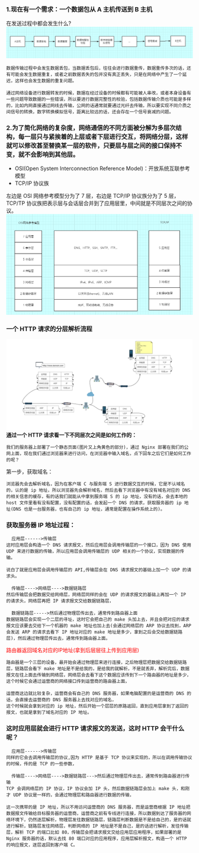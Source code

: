 
### 1.现在有一个需求：一个数据包从 A 主机传送到 B 主机
在发送过程中都会发生什么?
![Alt text](./图3_数据传输过程.png)
```
数据传输过程中会发生数据丢包，当数据丢包后，往往会进行数据重传，数据重传多次的话，还有可能会发生数据重复，或者之前数据丢失的包并没有真正丢失，只是在网络中产生了一个延迟，这样也会发生数据的重复问题。

通过网络设备进行数据转发的时候，数据在经过设备的时候都有可能被人串改，或者本身设备有一些问题导致数据的一些错误，所以要进行数据完整性的校验，包括数据传输介质也可能是多样的，比如内网直接通过网线去传输，公网的话通常就要通过光纤去传输，所以要实现不同介质之间信号的转换，数字转换模拟信号，距离比较远的话，还会存在一个信号衰减的问题。
```
### 2.为了简化网络的复杂度，网络通信的不同方面被分解为多层次结构，每一层只与紧挨着的上层或者下层进行交互，将网络分层，这样就可以修改甚至替换某一层的软件，只要层与层之间的接口保持不变，就不会影响到其他层。
* OSI(Open System Interconnection Reference Model)：开放系统互联参考模型
* TCP/IP 协议族

左边是 OSI 网络参考模型分为了 7 层，右边是 TCP/IP 协议族分为了 5 层，TCP/TP 协议族把表示层与会话层合并到了应用层里，中间就是不同层次之间的协议。
![Alt text](./图4_网络协议分层.png)

### 一个 HTTP 请求的分层解析流程
![Alt text](./图5_HTTP请求的分层解析流程.png)
**通过一个 HTTP 请求看一下不同层次之间是如何工作的：**<br>
```
我们的服务器上部署了一个静态页面(图片又上角黄色的部分)，通过 Nginx 部署在我们的公网上面，现在我们通过浏览器来进行访问，在浏览器中输入域名，点下回车之后它们是如何工作的呢？
```
第一步，获取域名：
```
浏览器先会去解析域名，因为在客户端 C 与服务端 S 进行数据交互的时候，它是不认域名的，认的是 ip 地址，所以浏览器先会解析域名，然后去看下浏览器中有没有域名对应的 DNS 的相关信息的缓存，有的话我们就能从中拿到服务端 S 的 ip 地址，没有的话，会去本地的 host 文件里看有没有配置，没有配置的话，会发起一个 DNS 的请求，获取服务器的 ip 地址(DNS 也是一台服务器，也有自己的 ip 地址，通常是配置在操作系统上的)。
```
### 获取服务器 IP 地址过程：
```
  应用层------>传输层
这时应用层会构造一个 DNS 请求报文，然后应用层会调用传输层的一个接口，因为 DNS 使用 UDP 来进行数据的传输，所以应用层会调用传输层的 UDP 相关的一个协议，实现数据的传输。

说白了就是应用层会调用传输层的 API,传输层会在 DNS 请求报文的基础上加一个 UDP 的请求头。

  传输层---->网络层---->数据链路层
然后传输层会把数据交给网络层，网络层同样的会在 UDP 的请求报文的基础上再加一个 IP 的请求头，网络层再把 IP 请求报文交给数据链路层，

  数据链路层----->然后通过物理层传出去，通常传到路由器上面
数据链路层会实现一个二层的寻址，这时它会把自己的 make 头加上去，并且会把对应的请求报文应该要去交给下一个机器的 make 地址也加上去(会通过网络层的 ARP 协议去找到，ARP 会发送 ARP 的请求去看下 IP 地址对应的 make 地址是多少，拿到之后会交给数据链路层)，然后通过物理层传出去，通常传到路由器上面。
```
<font color='red'>路由器返回域名对应的IP地址(拿到后层层往上传到应用层)</font>
```
路由器是一个三层的设备，最开始会通过物理层来进行连接，之后物理层把数据交给数据链路层，链路层会看下 make 地址是不是给我的，是给我的就解析，不是就丢弃，解析完后，数据报文在往上面去传输到网络层，网络层会去看下这个数据应该传到下一个路由器的地址是多少，这个时候它会通过运营商的网络接口传到运营商的路由器上面，

运营商这边就比较复杂，运营商会有自己的 DNS 服务器，如果电脑配置的是运营商的 DNS 的话，会直接去运营商的 DNS 服务器上去找对应的域名，
这个时候就会拿到对应的 ip 地址，然后开始一个层层的原路返回，直到应用层拿到了返回的报文，也就是拿到了域名对应的 IP 地址。
```

### 这时应用层就会进行 HTTP 请求报文的发送，这时 HTTP 会干什么呢？

```
  应用层------>传输层
同样的它会去调用传输层的协议,因为 HTTP 是基于 TCP 协议来实现的，所以在调用传输协议的时候，传的是 TCP 的一些参数，

  传输层---->网络层---->数据链路层--->然后通过物理层传出去，通常传到路由器进行传输
TCP 会调网络层的 IP 协议，IP 协议会加 IP 头，然后数据链路层会加上 make 头，和刚才 UDP 协议是一样的，会通过物理层和路由器进行数据的传输，

这一次携带的是 IP 地址，所以不用访问运营商的 DNS 服务器，而是运营商根据 IP 地址把数据报文传输给目标服务器的运营商，运营商之前有专线进行连接，所以数据到达了服务器的网络环境下，仍然逐层解析，物理层发往数据链路层，链路层判断数据是不是给自己的，是的话就进行解析，链路层发往网络层，判断网络的 IP 地址是不是自己，是的话进行解析，发往传输层，解析 TCP 的端口比如 80，传输层会把请求报文交给应用层应用程序，如果部署的是 Nginx 服务器的话，默认去找 80 端口对应的应用程序，应用层解析报文，构造一个 HTTP 的响应报文，逐层返回到客户端 C。
```